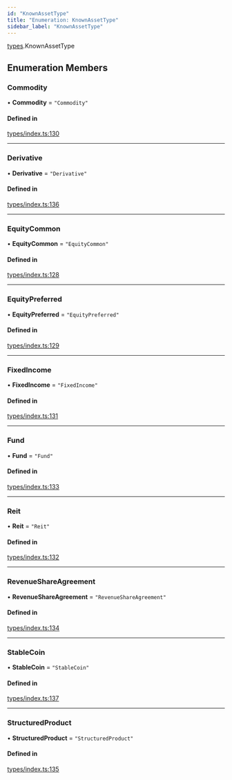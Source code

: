 ```yaml
---
id: "KnownAssetType"
title: "Enumeration: KnownAssetType"
sidebar_label: "KnownAssetType"
---
```


[types](../../../modules/Types/Types.md).KnownAssetType

## Enumeration Members

### Commodity

• **Commodity** = ``"Commodity"``

#### Defined in

[types/index.ts:130](https://github.com/PolymeshAssociation/polymesh-sdk/blob/acc2284c/src/types/index.ts#L130)

___

### Derivative

• **Derivative** = ``"Derivative"``

#### Defined in

[types/index.ts:136](https://github.com/PolymeshAssociation/polymesh-sdk/blob/acc2284c/src/types/index.ts#L136)

___

### EquityCommon

• **EquityCommon** = ``"EquityCommon"``

#### Defined in

[types/index.ts:128](https://github.com/PolymeshAssociation/polymesh-sdk/blob/acc2284c/src/types/index.ts#L128)

___

### EquityPreferred

• **EquityPreferred** = ``"EquityPreferred"``

#### Defined in

[types/index.ts:129](https://github.com/PolymeshAssociation/polymesh-sdk/blob/acc2284c/src/types/index.ts#L129)

___

### FixedIncome

• **FixedIncome** = ``"FixedIncome"``

#### Defined in

[types/index.ts:131](https://github.com/PolymeshAssociation/polymesh-sdk/blob/acc2284c/src/types/index.ts#L131)

___

### Fund

• **Fund** = ``"Fund"``

#### Defined in

[types/index.ts:133](https://github.com/PolymeshAssociation/polymesh-sdk/blob/acc2284c/src/types/index.ts#L133)

___

### Reit

• **Reit** = ``"Reit"``

#### Defined in

[types/index.ts:132](https://github.com/PolymeshAssociation/polymesh-sdk/blob/acc2284c/src/types/index.ts#L132)

___

### RevenueShareAgreement

• **RevenueShareAgreement** = ``"RevenueShareAgreement"``

#### Defined in

[types/index.ts:134](https://github.com/PolymeshAssociation/polymesh-sdk/blob/acc2284c/src/types/index.ts#L134)

___

### StableCoin

• **StableCoin** = ``"StableCoin"``

#### Defined in

[types/index.ts:137](https://github.com/PolymeshAssociation/polymesh-sdk/blob/acc2284c/src/types/index.ts#L137)

___

### StructuredProduct

• **StructuredProduct** = ``"StructuredProduct"``

#### Defined in

[types/index.ts:135](https://github.com/PolymeshAssociation/polymesh-sdk/blob/acc2284c/src/types/index.ts#L135)
